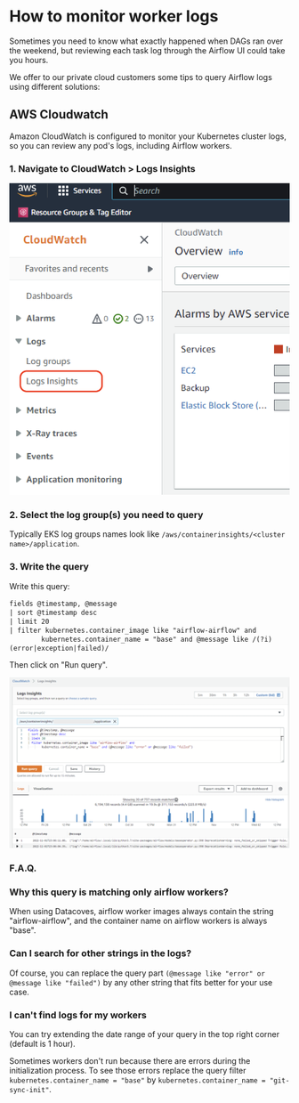 # How to monitor worker logs

Sometimes you need to know what exactly happened when DAGs ran over the weekend, but reviewing each task log through the Airflow UI could take you hours.

We offer to our private cloud customers some tips to query Airflow logs using different solutions:

## AWS Cloudwatch

Amazon CloudWatch is configured to monitor your Kubernetes cluster logs, so you can review any pod's logs, including Airflow workers.

### 1. Navigate to CloudWatch > Logs Insights

![Logs insights](./assets/cloudwatch_logs_insights.png)

### 2. Select the log group(s) you need to query

Typically EKS log groups names look like `/aws/containerinsights/<cluster name>/application`.

### 3. Write the query

Write this query:

```
fields @timestamp, @message
| sort @timestamp desc
| limit 20
| filter kubernetes.container_image like "airflow-airflow" and
        kubernetes.container_name = "base" and @message like /(?i)(error|exception|failed)/
```

Then click on "Run query".

![Query](./assets/cloudwatch_query.png)

### F.A.Q.

### Why this query is matching only airflow workers?

When using Datacoves, airflow worker images always contain the string "airflow-airflow", and the container name on airflow workers is always "base".

### Can I search for other strings in the logs?

Of course, you can replace the query part `(@message like "error" or @message like "failed")` by any other string that fits better for your use case.

### I can't find logs for my workers

You can try extending the date range of your query in the top right corner (default is 1 hour).

Sometimes workers don't run because there are errors during the initialization process. To see those errors replace the query filter `kubernetes.container_name = "base"` by `kubernetes.container_name = "git-sync-init"`.
